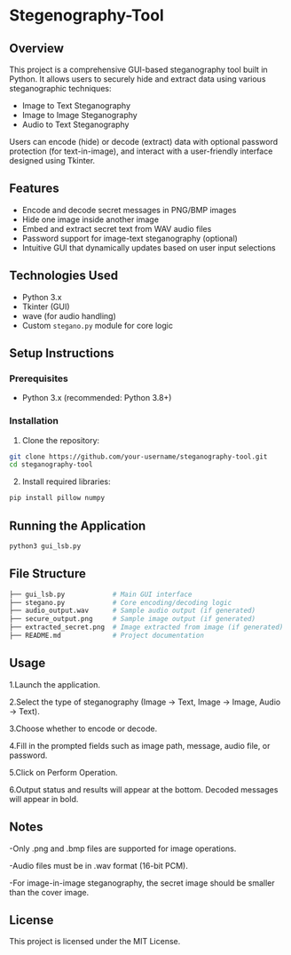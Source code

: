 # Stegenography-Tool

## Overview
This project is a comprehensive GUI-based steganography tool built in Python. It allows users to securely hide and extract data using various steganographic techniques:

- Image to Text Steganography
- Image to Image Steganography
- Audio to Text Steganography
  
Users can encode (hide) or decode (extract) data with optional password protection (for text-in-image), and interact with a user-friendly interface designed using Tkinter.


## Features
- Encode and decode secret messages in PNG/BMP images
- Hide one image inside another image
- Embed and extract secret text from WAV audio files
- Password support for image-text steganography (optional)
- Intuitive GUI that dynamically updates based on user input selections


## Technologies Used
- Python 3.x
- Tkinter (GUI)
- wave (for audio handling)
- Custom `stegano.py` module for core logic


## Setup Instructions

### Prerequisites
- Python 3.x (recommended: Python 3.8+)

### Installation
1. Clone the repository:

```bash
git clone https://github.com/your-username/steganography-tool.git
cd steganography-tool
```

2. Install required libraries:

```bash
pip install pillow numpy
```


## Running the Application

```bash
python3 gui_lsb.py
```


## File Structure

```bash
├── gui_lsb.py            # Main GUI interface
├── stegano.py            # Core encoding/decoding logic
├── audio_output.wav      # Sample audio output (if generated)
├── secure_output.png     # Sample image output (if generated)
├── extracted_secret.png  # Image extracted from image (if generated)
├── README.md             # Project documentation
```


## Usage

1.Launch the application.

2.Select the type of steganography (Image → Text, Image → Image, Audio → Text).

3.Choose whether to encode or decode.

4.Fill in the prompted fields such as image path, message, audio file, or password.

5.Click on Perform Operation.

6.Output status and results will appear at the bottom. Decoded messages will appear in bold.


## Notes

-Only .png and .bmp files are supported for image operations.

-Audio files must be in .wav format (16-bit PCM).

-For image-in-image steganography, the secret image should be smaller than the cover image.

## License

This project is licensed under the MIT License.




